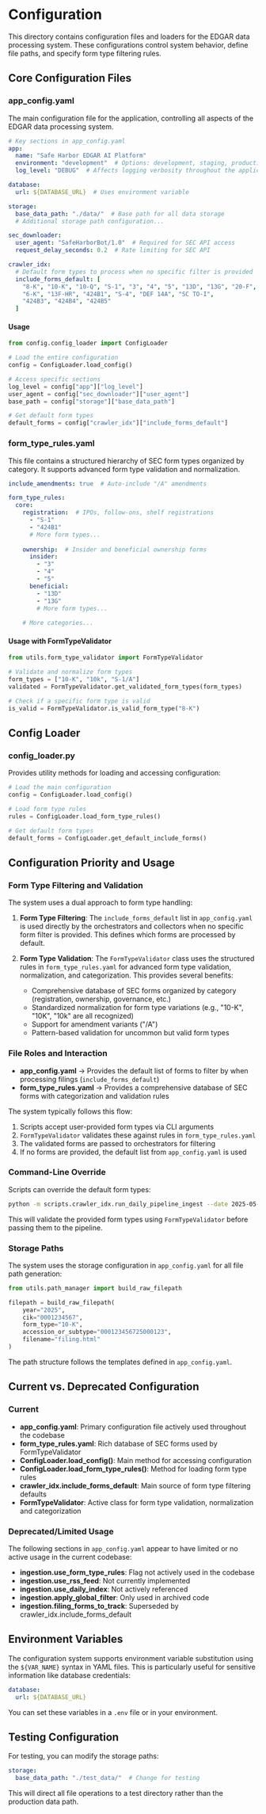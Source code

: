 # Configuration

This directory contains configuration files and loaders for the EDGAR data processing system. These configurations control system behavior, define file paths, and specify form type filtering rules.

## Core Configuration Files

### app_config.yaml

The main configuration file for the application, controlling all aspects of the EDGAR data processing system.

```yaml
# Key sections in app_config.yaml
app:
  name: "Safe Harbor EDGAR AI Platform"
  environment: "development"  # Options: development, staging, production
  log_level: "DEBUG"  # Affects logging verbosity throughout the application

database:
  url: ${DATABASE_URL}  # Uses environment variable

storage:
  base_data_path: "./data/"  # Base path for all data storage
  # Additional storage path configuration...

sec_downloader:
  user_agent: "SafeHarborBot/1.0"  # Required for SEC API access
  request_delay_seconds: 0.2  # Rate limiting for SEC API

crawler_idx:
  # Default form types to process when no specific filter is provided
  include_forms_default: [
    "8-K", "10-K", "10-Q", "S-1", "3", "4", "5", "13D", "13G", "20-F", 
    "6-K", "13F-HR", "424B1", "S-4", "DEF 14A", "SC TO-I",
    "424B3", "424B4", "424B5"
  ]
```

#### Usage

```python
from config.config_loader import ConfigLoader

# Load the entire configuration
config = ConfigLoader.load_config()

# Access specific sections
log_level = config["app"]["log_level"]
user_agent = config["sec_downloader"]["user_agent"]
base_path = config["storage"]["base_data_path"]

# Get default form types
default_forms = config["crawler_idx"]["include_forms_default"]
```

### form_type_rules.yaml

This file contains a structured hierarchy of SEC form types organized by category. It supports advanced form type validation and normalization.

```yaml
include_amendments: true  # Auto-include "/A" amendments

form_type_rules:
  core:
    registration:  # IPOs, follow-ons, shelf registrations
      - "S-1"
      - "424B1"
      # More form types...
      
    ownership:  # Insider and beneficial ownership forms
      insider:
        - "3"
        - "4"
        - "5"
      beneficial:
        - "13D"
        - "13G"
        # More form types...
        
    # More categories...
```

#### Usage with FormTypeValidator

```python
from utils.form_type_validator import FormTypeValidator

# Validate and normalize form types
form_types = ["10-K", "10k", "S-1/A"]
validated = FormTypeValidator.get_validated_form_types(form_types)

# Check if a specific form type is valid
is_valid = FormTypeValidator.is_valid_form_type("8-K")
```

## Config Loader

### config_loader.py

Provides utility methods for loading and accessing configuration:

```python
# Load the main configuration
config = ConfigLoader.load_config()

# Load form type rules
rules = ConfigLoader.load_form_type_rules()

# Get default form types
default_forms = ConfigLoader.get_default_include_forms()
```

## Configuration Priority and Usage

### Form Type Filtering and Validation

The system uses a dual approach to form type handling:

1. **Form Type Filtering**: The `include_forms_default` list in `app_config.yaml` is used directly by the orchestrators and collectors when no specific form filter is provided. This defines which forms are processed by default.

2. **Form Type Validation**: The `FormTypeValidator` class uses the structured rules in `form_type_rules.yaml` for advanced form type validation, normalization, and categorization. This provides several benefits:
   - Comprehensive database of SEC forms organized by category (registration, ownership, governance, etc.)
   - Standardized normalization for form type variations (e.g., "10-K", "10K", "10k" are all recognized)
   - Support for amendment variants ("/A") 
   - Pattern-based validation for uncommon but valid form types

### File Roles and Interaction

- **app_config.yaml** → Provides the default list of forms to filter by when processing filings (`include_forms_default`)
- **form_type_rules.yaml** → Provides a comprehensive database of SEC forms with categorization and validation rules

The system typically follows this flow:
1. Scripts accept user-provided form types via CLI arguments
2. `FormTypeValidator` validates these against rules in `form_type_rules.yaml`
3. The validated forms are passed to orchestrators for filtering
4. If no forms are provided, the default list from `app_config.yaml` is used

### Command-Line Override

Scripts can override the default form types:

```bash
python -m scripts.crawler_idx.run_daily_pipeline_ingest --date 2025-05-12 --include-forms 10-K 8-K
```

This will validate the provided form types using `FormTypeValidator` before passing them to the pipeline.

### Storage Paths

The system uses the storage configuration in `app_config.yaml` for all file path generation:

```python
from utils.path_manager import build_raw_filepath

filepath = build_raw_filepath(
    year="2025",
    cik="0001234567",
    form_type="10-K",
    accession_or_subtype="000123456725000123",
    filename="filing.html"
)
```

The path structure follows the templates defined in `app_config.yaml`.

## Current vs. Deprecated Configuration

### Current

- **app_config.yaml**: Primary configuration file actively used throughout the codebase
- **form_type_rules.yaml**: Rich database of SEC forms used by FormTypeValidator
- **ConfigLoader.load_config()**: Main method for accessing configuration
- **ConfigLoader.load_form_type_rules()**: Method for loading form type rules
- **crawler_idx.include_forms_default**: Main source of form type filtering defaults
- **FormTypeValidator**: Active class for form type validation, normalization and categorization

### Deprecated/Limited Usage

The following sections in `app_config.yaml` appear to have limited or no active usage in the current codebase:

- **ingestion.use_form_type_rules**: Flag not actively used in the codebase
- **ingestion.use_rss_feed**: Not currently implemented
- **ingestion.use_daily_index**: Not actively referenced
- **ingestion.apply_global_filter**: Only used in archived code
- **ingestion.filing_forms_to_track**: Superseded by crawler_idx.include_forms_default

## Environment Variables

The configuration system supports environment variable substitution using the `${VAR_NAME}` syntax in YAML files. This is particularly useful for sensitive information like database credentials:

```yaml
database:
  url: ${DATABASE_URL}
```

You can set these variables in a `.env` file or in your environment.

## Testing Configuration

For testing, you can modify the storage paths:

```yaml
storage:
  base_data_path: "./test_data/"  # Change for testing
```

This will direct all file operations to a test directory rather than the production data path.